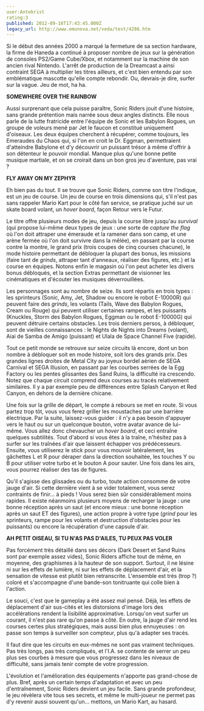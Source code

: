 ```yaml
---
user:Antekrist
rating:3
published: 2012-09-16T17:43:45.000Z
legacy_url: http://www.emunova.net/veda/test/4286.htm
---
```

Si le début des années 2000 a marqué la fermeture de sa section hardware, la firme de Haneda a continué à proposer nombre de jeux sur la génération de consoles PS2/Game Cube/Xbox, et notamment sur la machine de son ancien rival Nintendo. L'arrêt de production de la Dreamcast a ainsi contraint SEGA à multiplier les titres ailleurs, et c'est bien entendu par son emblématique mascotte qu'elle compte rebondir. Ou, devrais-je dire, surfer sur la vague. Jeu de mot, ha ha.  

  

**SOMEWHERE OVER THE RAINBOW**  

Aussi surprenant que cela puisse paraître, Sonic Riders jouit d'une histoire, sans grande prétention mais narrée sous deux angles distincts. Elle nous parle de la lutte fratricide entre l'équipe de Sonic et les Babylon Rogues, un groupe de voleurs mené par Jet le faucon et constitué uniquement d'oiseaux. Les deux équipes cherchent à récupérer, comme toujours, les Emeraudes du Chaos qui, si l'on en croit le Dr. Eggman, permettraient d'atteindre Babylone et d'y découvrir un puissant trésor à même d'offrir à son détenteur le pouvoir mondial. Manque plus qu'une bonne petite musique martiale, et on se croirait dans un bon gros jeu d'aventure, pas vrai ?  

  

**FLY AWAY ON MY ZEPHYR**  

Eh bien pas du tout. Il se trouve que Sonic Riders, comme son titre l'indique, est un jeu de course. Un jeu de course en trois dimensions qui, s'il n'est pas sans rappeler Mario Kart pour le côté fan service, se pratique juché sur un skate board volant, un _hover board_, façon Retour vers le Futur.   

Le titre offre plusieurs modes de jeu, depuis la course libre jusqu'au _survival_ (qui propose lui-même deux types de jeux : une sorte de _capture the flag_ où l'on doit attraper une émeraude et la ramener dans son camp, et une arène fermée où l'on doit survivre dans la mêlée), en passant par la course contre la montre, le grand prix (trois coupes de cinq courses chacune), le mode histoire permettant de débloquer la plupart des bonus, les missions (faire tant de _grinds_, attraper tant d'anneaux, réaliser des figures, etc.) et la course en équipes. Notons enfin le magasin où l'on peut acheter les divers bonus débloqués, et la section Extras permettant de visionner les cinématiques et d'écouter les musiques déverrouillées.  

Les personnages sont au nombre de seize. Ils sont répartis en trois types : les sprinteurs (Sonic, Amy, Jet, Shadow ou encore le robot E-10000R) qui peuvent faire des _grinds_, les volants (Tails, Wave des Babylon Rogues, Cream ou Rouge) qui peuvent utiliser certaines rampes, et les puissants (Knuckles, Storm des Babylon Rogues, Eggman ou le robot E-10000G) qui peuvent détruire certains obstacles. Les trois derniers persos, à débloquer, sont de vieilles connaissances : le Nights de Nights into Dreams (volant), Aiai de Samba de Amigo (puissant) et Ulala de Space Channel Five (rapide).  

Tout ce petit monde se retrouve sur seize circuits là encore, dont un bon nombre à débloquer soit en mode histoire, soit lors des grands prix. Des grandes lignes droites de Metal City au joyeux bordel aérien de SEGA Carnival et SEGA Illusion, en passant par les courbes serrées de la Egg Factory ou les pentes glissantes des Sand Ruins, la difficulté ira crescendo. Notez que chaque circuit comprend deux courses au tracés relativement similaires. Il y a par exemple peu de différences entre Splash Canyon et Red Canyon, en dehors de la dernière chicane.  

Une fois sur la grille de départ, le compte à rebours se met en route. Si vous partez trop tôt, vous vous ferez griller les moustaches par une barrière électrique. Par la suite, laissez-vous guider : il n'y a pas besoin d'appuyer vers le haut ou sur un quelconque bouton, votre avatar avance de lui-même. Vous allez donc chevaucher un _hover board_, et ceci entraîne quelques subtilités. Tout d'abord si vous êtes à la traîne, n'hésitez pas à surfer sur les traînées d'air que laissent échapper vos prédécesseurs. Ensuite, vous utiliserez le stick pour vous mouvoir latéralement, les gâchettes L et R pour déraper dans la direction souhaitée, les touches Y ou B pour utiliser votre turbo et le bouton A pour sauter. Une fois dans les airs, vous pourrez réaliser des tas de figures.  

Qu'il s'agisse des glissades ou du turbo, toute action consomme de votre jauge d'air. Si cette dernière vient à se vider totalement, vous serez contraints de finir... à pieds ! Vous serez bien sûr considérablement moins rapides. Il existe néanmoins plusieurs moyens de recharger la jauge : une bonne réception après un saut (et encore mieux : une bonne réception après un saut ET des figures), une action propre à votre type (_grind_ pour les sprinteurs, rampe pour les volants et destruction d'obstacles pour les puissants) ou encore la récupération d'une capsule d'air.  

  

**AH PETIT OISEAU, SI TU N'AS PAS D'AILES, TU PEUX PAS VOLER**  

Pas forcément très détaillé dans ses décors (Dark Desert et Sand Ruins sont par exemple assez vides), Sonic Riders affiche tout de même, en moyenne, des graphismes à la hauteur de son support. Surtout, il ne lésine ni sur les effets de lumière, ni sur les effets de déplacement d'air, et la sensation de vitesse est plutôt bien retranscrite. L'ensemble est très (trop ?) coloré et s'accompagne d'une bande-son tonitruante qui colle bien à l'action.  

Le souci, c'est que le gameplay a été assez mal pensé. Déjà, les effets de déplacement d'air sus-cités et les distorsions d'image lors des accélérations rendent la lisibilité approximative. Lorsqu'on veut surfer un courant, il n'est pas rare qu'on passe à côté. En outre, la jauge d'air rend les courses certes plus stratégiques, mais aussi bien plus ennuyeuses : on passe son temps à surveiller son compteur, plus qu'à adapter ses tracés.  

Il faut dire que les circuits en eux-mêmes ne sont pas vraiment techniques. Pas très longs, pas très compliqués, et l'I.A. se contente de serrer un peu plus ses courbes à mesure que vous progressez dans les niveaux de difficulté, sans jamais tenir compte de votre progression.   

L'évolution et l'amélioration des équipements n'apporte pas grand-chose de plus. Bref, après un certain temps d'adaptation et avec un peu d'entraînement, Sonic Riders devient un jeu facile. Sans grande profondeur, le jeu révèlera vite tous ses secrets, et même le multi-joueur ne permet pas d'y revenir aussi souvent qu'un... mettons, un Mario Kart, au hasard.